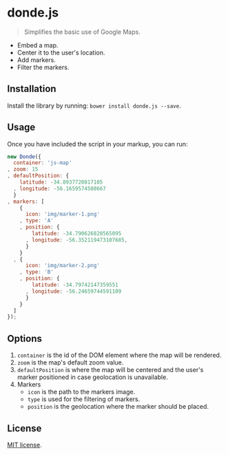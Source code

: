 # donde.js

> Simplifies the basic use of Google Maps.

* Embed a map.
* Center it to the user's location.
* Add markers.
* Filter the markers.

## Installation

Install the library by running: `bower install donde.js --save`.

## Usage

Once you have included the script in your markup, you can run:

```js
new Donde({
  container: 'js-map'
, zoom: 15
, defaultPosition: {
    latitude: -34.8937720817105
  , longitude: -56.1659574508667
  }
, markers: [
    {
      icon: 'img/marker-1.png'
    , type: 'A'
    , position: {
        latitude: -34.790626820565095
      , longitude: -56.352119473107685,
      }
    }
  , {
      icon: 'img/marker-2.png'
    , type: 'B'
    , position: {
        latitude: -34.79742147359551
      , longitude: -56.24659744591109
      }
    }
  ]
});
```

## Options

1. `container` is the id of the DOM element where the map will be rendered.
2. `zoom` is the map's default zoom value.
3. `defaultPosition` is where the map will be centered and the user's marker positioned in case geolocation is unavailable.
4. Markers
    * `icon` is the path to the markers image.
    * `type` is used for the filtering of markers.
    * `position` is the geolocation where the marker should be placed.

## License

[MIT license](https://github.com/HiroAgustin/donde.js/blob/master/LICENSE.md).
